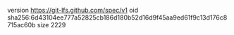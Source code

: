 version https://git-lfs.github.com/spec/v1
oid sha256:6d43104ee777a52825cb186d180b52d16d9f45aa9ed61f9c13d176c8715ac60b
size 2229
